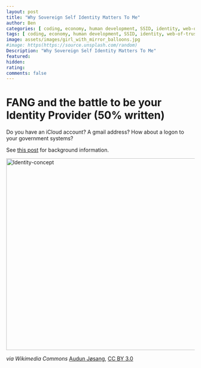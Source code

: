 ```yaml
---
layout: post
title: "Why Sovereign Self Identity Matters To Me"
author: Ben
categories: [ coding, economy, human development, SSID, identity, web-of-trust ]
tags: [ coding, economy, human development, SSID, identity, web-of-trust ]
image: assets/images/girl_with_mirror_balloons.jpg
#image: https(https://source.unsplash.com/random)
Description: "Why Sovereign Self Identity Matters To Me"
featured:
hidden:
rating:
comments: false 
---
```


# FANG and the battle to be your Identity Provider (50% written)

Do you have an iCloud account? A gmail address? How about a logon to your government systems?

See [this post](why-are-there-no-comments-on-this-site/) for background information.

<a title="Audun Jøsang, CC BY 3.0 &lt;https://creativecommons.org/licenses/by/3.0&gt;, via Wikimedia Commons" href="https://commons.wikimedia.org/wiki/File:Identity-concept.svg"><img width="512" alt="Identity-concept" src="https://upload.wikimedia.org/wikipedia/commons/thumb/3/38/Identity-concept.svg/512px-Identity-concept.svg.png"></a>


*via Wikimedia Commons*
<a href="https://commons.wikimedia.org/wiki/File:Identity-concept.svg">Audun Jøsang</a>, <a href="https://creativecommons.org/licenses/by/3.0">CC BY 3.0</a>

